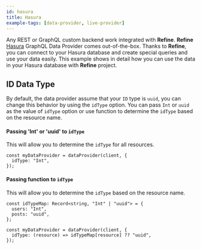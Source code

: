 ```yaml
---
id: hasura
title: Hasura
example-tags: [data-provider, live-provider]
---
```


Any REST or GraphQL custom backend work integrated with **Refine**. **Refine** [Hasura](https://hasura.io/) GraphQL Data Provider comes out-of-the-box. Thanks to **Refine**, you can connect to your Hasura database and create special queries and use your data easily. This example shows in detail how you can use the data in your Hasura database with **Refine** project.

## ID Data Type

By default, the data provider assume that your `ID` type is `uuid`, you can change this behavior by using the `idType` option. You can pass `Int` or `uuid` as the value of `idType` option or use function to determine the `idType` based on the resource name.

#### Passing 'Int' or 'uuid' to `idType`

This will allow you to determine the `idType` for all resources.

```tsx
const myDataProvider = dataProvider(client, {
  idType: "Int",
});
```

#### Passing function to `idType`

This will allow you to determine the `idType` based on the resource name.

```tsx
const idTypeMap: Record<string, "Int" | "uuid"> = {
  users: "Int",
  posts: "uuid",
};

const myDataProvider = dataProvider(client, {
  idType: (resource) => idTypeMap[resource] ?? "uuid",
});
```

<CodeSandboxExample path="data-provider-hasura" />
